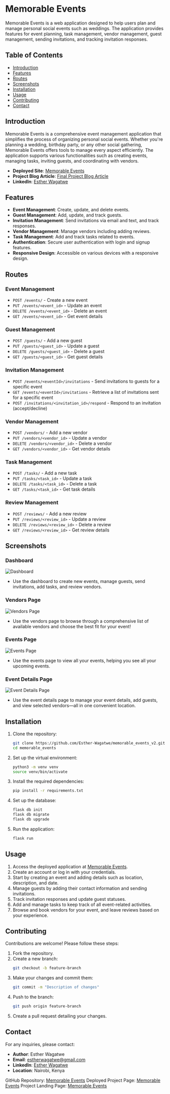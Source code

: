 # Memorable Events

Memorable Events is a web application designed to help users plan and manage personal social events such as weddings. The application provides features for event planning, task management, vendor management, guest management, sending invitations, and tracking invitation responses.

## Table of Contents

- [Introduction](#introduction)
- [Features](#features)
- [Routes](#routes)
- [Screenshots](#screenshots)
- [Installation](#installation)
- [Usage](#usage)
- [Contributing](#contributing)
- [Contact](#contact)

## Introduction

Memorable Events is a comprehensive event management application that simplifies the process of organizing personal social events. Whether you're planning a wedding, birthday party, or any other social gathering, Memorable Events offers tools to manage every aspect efficiently. The application supports various functionalities such as creating events, managing tasks, inviting guests, and coordinating with vendors.

- **Deployed Site**: [Memorable Events](http://52.91.124.142:8000/)
- **Project Blog Article**: [Final Project Blog Article](https://www.linkedin.com/pulse/memorable-events-comprehensive-event-management-web-app-wagatwe-hyf3f/)
- **LinkedIn**: [Esther Wagatwe](https://www.linkedin.com/in/esther-wagatwe/)

## Features

- **Event Management**: Create, update, and delete events.
- **Guest Management**: Add, update, and track guests.
- **Invitation Management**: Send invitations via email and text, and track responses.
- **Vendor Management**: Manage vendors including adding reviews.
- **Task Management**: Add and track tasks related to events.
- **Authentication**: Secure user authentication with login and signup features.
- **Responsive Design**: Accessible on various devices with a responsive design.

## Routes

### Event Management

- `POST /events/` - Create a new event
- `PUT /events/<event_id>` - Update an event
- `DELETE /events/<event_id>` - Delete an event
- `GET /events/<event_id>` - Get event details

### Guest Management

- `POST /guests/` - Add a new guest
- `PUT /guests/<guest_id>` - Update a guest
- `DELETE /guests/<guest_id>` - Delete a guest
- `GET /guests/<guest_id>` - Get guest details

### Invitation Management

- `POST /events/<eventId>/invitations` - Send invitations to guests for a specific event
- `GET /events/<eventId>/invitations` - Retrieve a list of invitations sent for a specific event
- `POST /invitations/<invitation_id>/respond` - Respond to an invitation (accept/decline)

### Vendor Management

- `POST /vendors/` - Add a new vendor
- `PUT /vendors/<vendor_id>` - Update a vendor
- `DELETE /vendors/<vendor_id>` - Delete a vendor
- `GET /vendors/<vendor_id>` - Get vendor details

### Task Management

- `POST /tasks/` - Add a new task
- `PUT /tasks/<task_id>` - Update a task
- `DELETE /tasks/<task_id>` - Delete a task
- `GET /tasks/<task_id>` - Get task details

### Review Management

- `POST /reviews/` - Add a new review
- `PUT /reviews/<review_id>` - Update a review
- `DELETE /reviews/<review_id>` - Delete a review
- `GET /reviews/<review_id>` - Get review details

## Screenshots

### Dashboard
![Dashboard](static/images/dashboard_screenshot.png)
- Use the dashboard to create new events, manage guests, send invitations, add tasks, and review vendors.

### Vendors Page
![Vendors Page](static/images/vendor_screenshot.png)
- Use the vendors page to browse through a comprehensive list of available vendors and choose the best fit for your event!

### Events Page
![Events Page](static/images/events_screenshot.png)
- Use the events page to view all your events, helping you see all your upcoming events.

### Event Details Page
![Event Details Page](static/images/event_details_screenshot.png)
- Use the event details page to manage your event details, add guests, and view selected vendors—all in one convenient location.

## Installation

1. Clone the repository:
   ```bash
   git clone https://github.com/Esther-Wagatwe/memorable_events_v2.git
   cd memorable_events
   ```

2. Set up the virtual environment:
   ```bash
   python3 -m venv venv
   source venv/bin/activate
   ```

3. Install the required dependencies:
   ```bash
   pip install -r requirements.txt
   ```

4. Set up the database:
   ```bash
   flask db init
   flask db migrate
   flask db upgrade
   ```

5. Run the application:
   ```bash
   flask run
   ```

## Usage

1. Access the deployed application at [Memorable Events](http://52.91.124.142:8000/).
2. Create an account or log in with your credentials.
3. Start by creating an event and adding details such as location, description, and date.
4. Manage guests by adding their contact information and sending invitations.
5. Track invitation responses and update guest statuses.
6. Add and manage tasks to keep track of all event-related activities.
7. Browse and book vendors for your event, and leave reviews based on your experience.

## Contributing

Contributions are welcome! Please follow these steps:

1. Fork the repository.
2. Create a new branch:
   ```bash
   git checkout -b feature-branch
   ```
3. Make your changes and commit them:
   ```bash
   git commit -m "Description of changes"
   ```
4. Push to the branch:
   ```bash
   git push origin feature-branch
   ```
5. Create a pull request detailing your changes.

## Contact

For any inquiries, please contact:
- **Author**: Esther Wagatwe
- **Email**: estherwagatwe@gmail.com
- **LinkedIn**: [Esther Wagatwe](https://www.linkedin.com/in/esther-wagatwe/)
- **Location**: Nairobi, Kenya

GitHub Repository: [Memorable Events](https://github.com/Esther-Wagatwe/memorable_events_v2.git)
Deployed Project Page: [Memorable Events](http://52.91.124.142:8000/)
Project Landing Page: [Memorable Events](http://52.91.124.142:8000/landing)